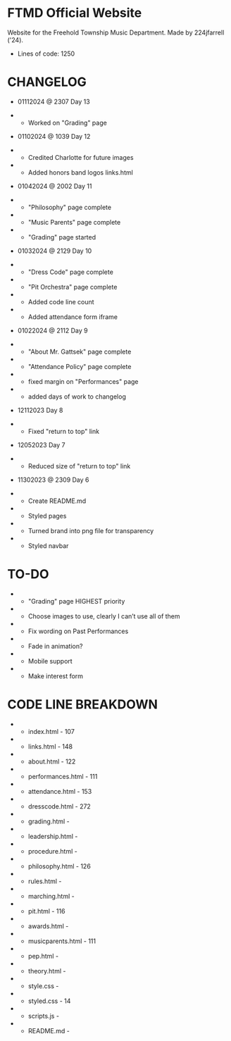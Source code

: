 # FTMD Official Website

Website for the Freehold Township Music Department. Made by 224jfarrell ('24).

- Lines of code: 1250

# CHANGELOG

- 01112024 @ 2307 Day 13
- - Worked on "Grading" page

- 01102024 @ 1039 Day 12
- - Credited Charlotte for future images
- - Added honors band logos links.html

- 01042024 @ 2002 Day 11
- - "Philosophy" page complete
- - "Music Parents" page complete
- - "Grading" page started

- 01032024 @ 2129 Day 10
- - "Dress Code" page complete
- - "Pit Orchestra" page complete
- - Added code line count
- - Added attendance form iframe

- 01022024 @ 2112 Day 9
- - "About Mr. Gattsek" page complete
- - "Attendance Policy" page complete
- - fixed margin on "Performances" page
- - added days of work to changelog

- 12112023 Day 8
- - Fixed "return to top" link

- 12052023 Day 7
- - Reduced size of "return to top" link

- 11302023 @ 2309 Day 6
- - Create README.md
- - Styled pages
- - Turned brand into png file for transparency
- - Styled navbar

# TO-DO

- - "Grading" page HIGHEST priority
- - Choose images to use, clearly I can’t use all of them
- - Fix wording on Past Performances
- - Fade in animation?
- - Mobile support
- - Make interest form

# CODE LINE BREAKDOWN

- - index.html - 107
- - links.html - 148
- - about.html - 122
- - performances.html - 111
- - attendance.html - 153
- - dresscode.html - 272
- - grading.html - 
- - leadership.html -
- - procedure.html -
- - philosophy.html - 126
- - rules.html - 
- - marching.html -
- - pit.html - 116
- - awards.html -
- - musicparents.html - 111
- - pep.html -
- - theory.html - 
- - style.css - 
- - styled.css - 14
- - scripts.js -
- - README.md - 